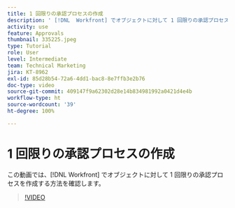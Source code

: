 ```yaml
---
title: 1 回限りの承認プロセスの作成
description: ' [!DNL  Workfront] でオブジェクトに対して 1 回限りの承認プロセスを作成する方法を説明します。'
activity: use
feature: Approvals
thumbnail: 335225.jpeg
type: Tutorial
role: User
level: Intermediate
team: Technical Marketing
jira: KT-8962
exl-id: 85d28b54-72a6-4dd1-bac8-8e7ffb3e2b76
doc-type: video
source-git-commit: 409147f9a62302d28e14b834981992a0421d4e4b
workflow-type: ht
source-wordcount: '39'
ht-degree: 100%

---
```


# 1 回限りの承認プロセスの作成

この動画では、[!DNL  Workfront] でオブジェクトに対して 1 回限りの承認プロセスを作成する方法を確認します。

>[!VIDEO](https://video.tv.adobe.com/v/335225/?quality=12&learn=on)

<!---
learn more URLS
Approval process overview
--->

